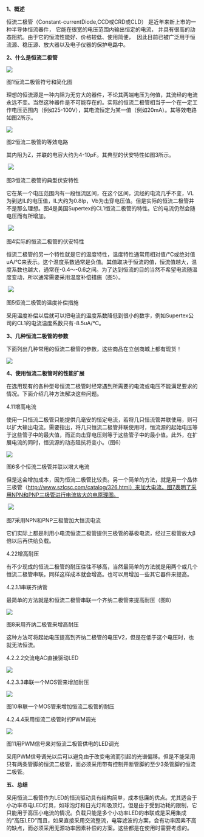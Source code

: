 **1、概述**

恒流二极管（Constant-currentDiode,CCD或CRD或CLD） 是近年来新上市的一种半导体恒流器件， 它能在很宽的电压范围内输出恒定的电流， 并具有很高的动态阻抗。由于它的恒流性能好、价格较低、使用简便，  因此目前已被广泛用于恒流源、稳压源、放大器以及电子仪器的保护电路中。

**2、什么是恒流二极管** 

![](https://alimg.szlcsc.com/upload/fck/20180105/1515134912995.png)

图1恒流二极管符号和简化图

理想的恒流源是一种内阻为无穷大的器件，不论其两端电压为何值，其流经的电流永远不变。当然这种器件是不可能存在的。实际的恒流二极管相当于一个在一定工作电压范围内（例如25-100V），其电流恒定为某一值（例如20mA）。其等效电路如图2所示。 

![](https://alimg.szlcsc.com/upload/fck/20180105/1515134940117.png)

图2恒流二极管的等效电路

其内阻为Z，并联的电容大约为4-10pF。其典型的伏安特性如图3所示。

 ![](https://alimg.szlcsc.com/upload/fck/20180105/1515134990168.png)

图3恒流二极管的典型伏安特性

它在某一个电压范围内有一段恒流区间，在这个区间，流经的电流几乎不变，VL为到达IL的电压值，IL大约为0.8Ip，Vb为击穿电压值。但是实际的恒流二极管并不是那么理想。图4是美国Supertex的CL1恒流二极管的特性。它的电流仍然会随电压而有所增加。

 ![](https://alimg.szlcsc.com/upload/fck/20180105/1515135013427.png)

图4实际的恒流二极管的伏安特性

恒流二极管的另一个特性就是它的温度特性，温度特性通常用相对值/℃或绝对值uA/℃来表示。这个温度系数通常是负值。其值取决于恒流的值，恒流值越大，温度系数也越大，通常在-0.4～-0.6之间。为了达到恒流的目的当然不希望电流随温度变动，所以通常需要采用温度补偿措施（图5）。

 ![](https://alimg.szlcsc.com/upload/fck/20180105/1515135037981.png)

图5恒流二极管的温度补偿措施

采用温度补偿以后就可以把电流的温度系数降低到很小的数字，例如Supertex公司的CL1的电流温度系数只有-8.5uA/℃。

**3、几种恒流二极管的参数**

下面列出几种常用的恒流二极管的参数，这些商品在立创商城上都有现货！ 

![](https://alimg.szlcsc.com/upload/fck/20180105/1515135071398.png)

**4、使用恒流二极管时的性能扩展**

在选用现有的各种型号恒流二极管时经常遇到所需要的电流或电压不能满足要求的情况。下面介绍几种方法解决这些问题。

4.11增高电流

使用一只恒流二极管只能提供几毫安的恒定电流，若将几只恒流管并联使用，则可以扩大输出电流。需要指出，将几只恒流二极管并联使用时，恒流源的起始电压等于这些管子中的最大值，而正向击穿电压则等于这些管子中的最小值。此外，在扩展电流的同时，恒流源的动态阻抗将变小。（图6） 

![](https://alimg.szlcsc.com/upload/fck/20180105/1515135091810.png)

图6多个恒流二极管并联以增大电流

但是这会增加成本，因为恒流二极管比较贵。另一个简单的方法，就是用一个晶体三极管（http://www.szlcsc.com/catalog/326.html）来加大电流。图7表明了采用NPN和PNP三极管进行电流放大的电原理图。

 ![](https://alimg.szlcsc.com/upload/fck/20180105/1515135115641.png)

图7采用NPN和PNP三极管加大恒流电流

它们实际上都是利用小电流恒流二极管提供三极管的基极电流，经过三极管放大β倍以后再供给负载。

4.22增高耐压

有不少现成的恒流二极管的耐压往往不够高，当然最简单的方法就是用两个或几个恒流二极管串联。同样这样成本就会增高。也可以用增加一些其它器件来提高。

4.2.1.1串联齐纳管

最简单的方法就是和恒流二极管串联一个齐纳二极管来提高耐压（图8） 

![](https://alimg.szlcsc.com/upload/fck/20180105/1515135149883.png)

图8采用齐纳二极管来增高耐压

这种方法可将起始电压提高到齐纳二极管的电压V2，但是在低于这个电压时，也就无法恒流。

4.2.2.2交流电AC直接驱动LED 

![](https://alimg.szlcsc.com/upload/fck/20180105/1515135175258.png)

4.2.3.3串联一个MOS管来增加耐压 

![](https://alimg.szlcsc.com/upload/fck/20180105/1515135192638.png)

图10串联一个MOS管来增加恒流二极管的耐压

4.2.4.4采用恒流二极管时的PWM调光 

![](https://alimg.szlcsc.com/upload/fck/20180105/1515135215970.png)

图11用PWM信号来对恒流二极管供电的LED调光

采用PWM信号调光以后可以避免由于改变电流而引起的光谱偏移。但是不能采用只有两条管脚的恒流二极管，而必须采用带有控制开断管脚的至少3条管脚的恒流二极管。

**五、总结**

采用恒流二极管作为LED的恒流驱动具有结构简单，成本低廉的优点。尤其适合于小功率市电LED灯具，如球泡灯和日光灯和吸顶灯。但是由于受到功耗的限制，它只能用于高压小电流的情况。负载只能是多个小功率LED的串联或是采用集成的“高压LED”而且，如果直接采用交流整流，电容滤波的方案，会有功率因素不高的缺点，而必须采用无源功率因素补偿的方案。这些都是在使用时需要考虑的。
